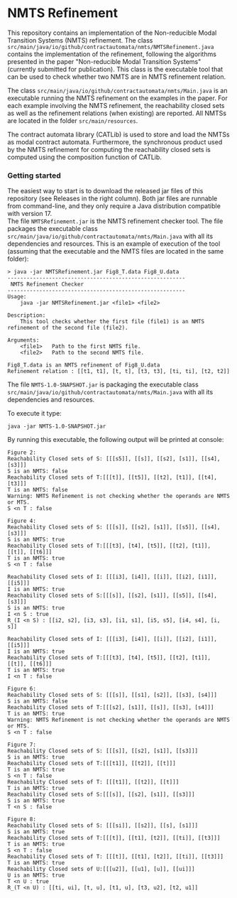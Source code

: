 # NMTS Refinement


This repository contains an implementation of the Non-reducible Modal Transition Systems (NMTS) refinement.
The class `src/main/java/io/github/contractautomata/nmts/NMTSRefinement.java` contains the implementation of the refinement, following the algorithms presented in the paper "Non-reducible Modal Transition Systems" (currently submitted for publication). 
This class is the executable tool that can be used to check whether two NMTS are in NMTS refinement relation.

The class `src/main/java/io/github/contractautomata/nmts/Main.java` is an executable running the NMTS refinement on the examples in the paper.
For each example involving the NMTS refinement, the reachability closed sets as well as the refinement relations (when existing) are reported.
All NMTSs are located in the folder `src/main/resources`.

The contract automata library (CATLib) is used to store and load the NMTSs as modal contract automata. 
Furthermore, the synchronous product used by the NMTS refinement for computing the reachability closed sets is computed using the composition function of CATLib.


### Getting started

The easiest way to start is to download the released jar files of this repository (see Releases in the right column).
Both jar files are runnable from command-line, and they only require a Java distribution compatible with version 17.  
The file `NMTSRefinement.jar` is the NMTS refinement checker tool. The file packages the executable class `src/main/java/io/github/contractautomata/nmts/Main.java` with all its dependencies and resources. 
This is an example of execution of the tool (assuming that the executable and the NMTS files are located in the same folder):

```console
> java -jar NMTSRefinement.jar Fig8_T.data Fig8_U.data
--------------------------------------------------------
 NMTS Refinement Checker
--------------------------------------------------------
Usage:
    java -jar NMTSRefinement.jar <file1> <file2>

Description:
    This tool checks whether the first file (file1) is an NMTS refinement of the second file (file2).

Arguments:
    <file1>   Path to the first NMTS file.
    <file2>   Path to the second NMTS file.

Fig8_T.data is an NMTS refinement of Fig8_U.data
Refinement relation : [[t1, t1], [t, t], [t3, t3], [ti, ti], [t2, t2]]
```

The file `NMTS-1.0-SNAPSHOT.jar` is packaging the executable class `src/main/java/io/github/contractautomata/nmts/Main.java` with all its dependencies and resources.

To execute it type:
```console
java -jar NMTS-1.0-SNAPSHOT.jar
```

By running this executable, the following output will be printed at console:

```
Figure 2:
Reachability Closed sets of S: [[[s5]], [[s]], [[s2], [s1]], [[s4], [s3]]]
S is an NMTS: false
Reachability Closed sets of T:[[[t]], [[t5]], [[t2], [t1]], [[t4], [t3]]]
T is an NMTS: false
Warning: NMTS Refinement is not checking whether the operands are NMTS or MTS.
S <n T : false

Figure 4:
Reachability Closed sets of S: [[[s]], [[s2], [s1]], [[s5]], [[s4], [s3]]]
S is an NMTS: true
Reachability Closed sets of T:[[[t3], [t4], [t5]], [[t2], [t1]], [[t]], [[t6]]]
T is an NMTS: true
S <n T : false

Reachability Closed sets of I: [[[i3], [i4]], [[i]], [[i2], [i1]], [[i5]]]
I is an NMTS: true
Reachability Closed sets of S:[[[s]], [[s2], [s1]], [[s5]], [[s4], [s3]]]
S is an NMTS: true
I <n S : true
R_(I <n S) : [[i2, s2], [i3, s3], [i1, s1], [i5, s5], [i4, s4], [i, s]]

Reachability Closed sets of I: [[[i3], [i4]], [[i]], [[i2], [i1]], [[i5]]]
I is an NMTS: true
Reachability Closed sets of T:[[[t3], [t4], [t5]], [[t2], [t1]], [[t]], [[t6]]]
T is an NMTS: true
I <n T : false

Figure 6:
Reachability Closed sets of S: [[[s]], [[s1], [s2]], [[s3], [s4]]]
S is an NMTS: false
Reachability Closed sets of T:[[[s2], [s1]], [[s]], [[s3], [s4]]]
T is an NMTS: true
Warning: NMTS Refinement is not checking whether the operands are NMTS or MTS.
S <n T : false

Figure 7:
Reachability Closed sets of S: [[[s]], [[s2], [s1]], [[s3]]]
S is an NMTS: true
Reachability Closed sets of T:[[[t1]], [[t2]], [[t]]]
T is an NMTS: true
S <n T : false
Reachability Closed sets of T: [[[t1]], [[t2]], [[t]]]
T is an NMTS: true
Reachability Closed sets of S:[[[s]], [[s2], [s1]], [[s3]]]
S is an NMTS: true
T <n S : false

Figure 8:
Reachability Closed sets of S: [[[si]], [[s2]], [[s], [s1]]]
S is an NMTS: true
Reachability Closed sets of T:[[[t]], [[t1], [t2]], [[ti]], [[t3]]]
T is an NMTS: true
S <n T : false
Reachability Closed sets of T: [[[t]], [[t1], [t2]], [[ti]], [[t3]]]
T is an NMTS: true
Reachability Closed sets of U:[[[u2]], [[u1], [u]], [[ui]]]
U is an NMTS: true
T <n U : true
R_(T <n U) : [[ti, ui], [t, u], [t1, u], [t3, u2], [t2, u1]]
